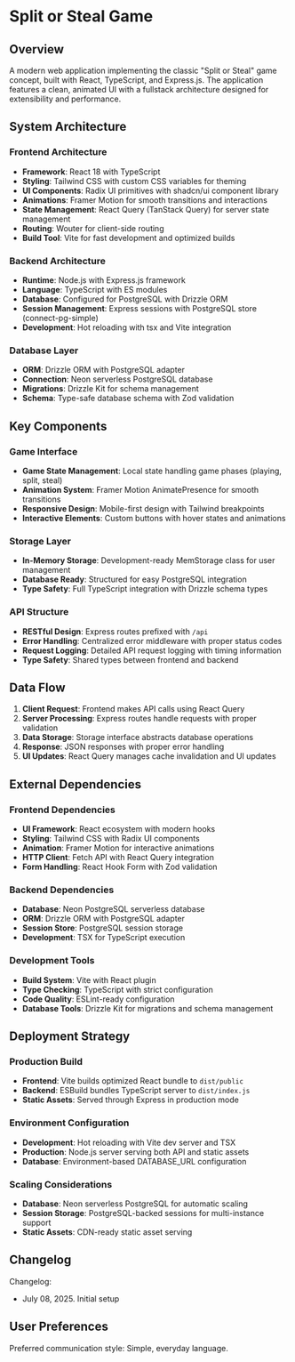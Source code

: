 # Split or Steal Game

## Overview

A modern web application implementing the classic "Split or Steal" game concept, built with React, TypeScript, and Express.js. The application features a clean, animated UI with a fullstack architecture designed for extensibility and performance.

## System Architecture

### Frontend Architecture
- **Framework**: React 18 with TypeScript
- **Styling**: Tailwind CSS with custom CSS variables for theming
- **UI Components**: Radix UI primitives with shadcn/ui component library
- **Animations**: Framer Motion for smooth transitions and interactions
- **State Management**: React Query (TanStack Query) for server state management
- **Routing**: Wouter for client-side routing
- **Build Tool**: Vite for fast development and optimized builds

### Backend Architecture
- **Runtime**: Node.js with Express.js framework
- **Language**: TypeScript with ES modules
- **Database**: Configured for PostgreSQL with Drizzle ORM
- **Session Management**: Express sessions with PostgreSQL store (connect-pg-simple)
- **Development**: Hot reloading with tsx and Vite integration

### Database Layer
- **ORM**: Drizzle ORM with PostgreSQL adapter
- **Connection**: Neon serverless PostgreSQL database
- **Migrations**: Drizzle Kit for schema management
- **Schema**: Type-safe database schema with Zod validation

## Key Components

### Game Interface
- **Game State Management**: Local state handling game phases (playing, split, steal)
- **Animation System**: Framer Motion AnimatePresence for smooth transitions
- **Responsive Design**: Mobile-first design with Tailwind breakpoints
- **Interactive Elements**: Custom buttons with hover states and animations

### Storage Layer
- **In-Memory Storage**: Development-ready MemStorage class for user management
- **Database Ready**: Structured for easy PostgreSQL integration
- **Type Safety**: Full TypeScript integration with Drizzle schema types

### API Structure
- **RESTful Design**: Express routes prefixed with `/api`
- **Error Handling**: Centralized error middleware with proper status codes
- **Request Logging**: Detailed API request logging with timing information
- **Type Safety**: Shared types between frontend and backend

## Data Flow

1. **Client Request**: Frontend makes API calls using React Query
2. **Server Processing**: Express routes handle requests with proper validation
3. **Data Storage**: Storage interface abstracts database operations
4. **Response**: JSON responses with proper error handling
5. **UI Updates**: React Query manages cache invalidation and UI updates

## External Dependencies

### Frontend Dependencies
- **UI Framework**: React ecosystem with modern hooks
- **Styling**: Tailwind CSS with Radix UI components
- **Animation**: Framer Motion for interactive animations
- **HTTP Client**: Fetch API with React Query integration
- **Form Handling**: React Hook Form with Zod validation

### Backend Dependencies
- **Database**: Neon PostgreSQL serverless database
- **ORM**: Drizzle ORM with PostgreSQL adapter
- **Session Store**: PostgreSQL session storage
- **Development**: TSX for TypeScript execution

### Development Tools
- **Build System**: Vite with React plugin
- **Type Checking**: TypeScript with strict configuration
- **Code Quality**: ESLint-ready configuration
- **Database Tools**: Drizzle Kit for migrations and schema management

## Deployment Strategy

### Production Build
- **Frontend**: Vite builds optimized React bundle to `dist/public`
- **Backend**: ESBuild bundles TypeScript server to `dist/index.js`
- **Static Assets**: Served through Express in production mode

### Environment Configuration
- **Development**: Hot reloading with Vite dev server and TSX
- **Production**: Node.js server serving both API and static assets
- **Database**: Environment-based DATABASE_URL configuration

### Scaling Considerations
- **Database**: Neon serverless PostgreSQL for automatic scaling
- **Session Storage**: PostgreSQL-backed sessions for multi-instance support
- **Static Assets**: CDN-ready static asset serving

## Changelog

Changelog:
- July 08, 2025. Initial setup

## User Preferences

Preferred communication style: Simple, everyday language.